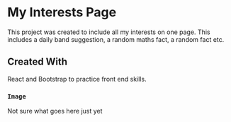 # My Interests Page

This project was created to include all my interests on one page. This includes a daily band suggestion, a random maths fact, a random fact etc. 

## Created With

React and Bootstrap to practice front end skills. 

### `Image`

Not sure what goes here just yet

